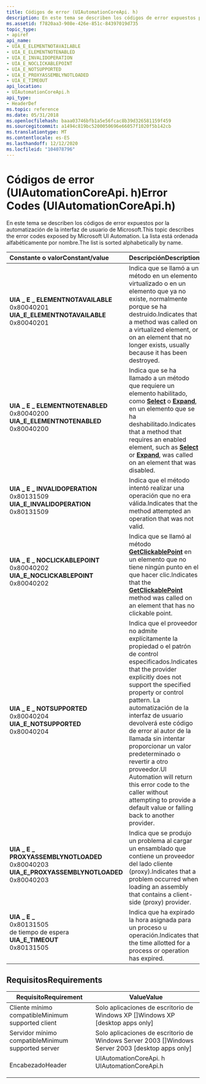 ```yaml
---
title: Códigos de error (UIAutomationCoreApi. h)
description: En este tema se describen los códigos de error expuestos por la automatización de la interfaz de usuario de Microsoft.
ms.assetid: f7820aa3-908e-426e-851c-84397019d735
topic_type:
- apiref
api_name:
- UIA_E_ELEMENTNOTAVAILABLE
- UIA_E_ELEMENTNOTENABLED
- UIA_E_INVALIDOPERATION
- UIA_E_NOCLICKABLEPOINT
- UIA_E_NOTSUPPORTED
- UIA_E_PROXYASSEMBLYNOTLOADED
- UIA_E_TIMEOUT
api_location:
- UIAutomationCoreApi.h
api_type:
- HeaderDef
ms.topic: reference
ms.date: 05/31/2018
ms.openlocfilehash: baaa03746bfb1a5e56fcac8b39d326581159f459
ms.sourcegitcommit: a1494c819bc5200050696e66057f1020f5b142cb
ms.translationtype: MT
ms.contentlocale: es-ES
ms.lasthandoff: 12/12/2020
ms.locfileid: "104078796"
---
```

# <a name="error-codes-uiautomationcoreapih"></a><span data-ttu-id="430b3-103">Códigos de error (UIAutomationCoreApi. h)</span><span class="sxs-lookup"><span data-stu-id="430b3-103">Error Codes (UIAutomationCoreApi.h)</span></span>

<span data-ttu-id="430b3-104">En este tema se describen los códigos de error expuestos por la automatización de la interfaz de usuario de Microsoft.</span><span class="sxs-lookup"><span data-stu-id="430b3-104">This topic describes the error codes exposed by Microsoft UI Automation.</span></span> <span data-ttu-id="430b3-105">La lista está ordenada alfabéticamente por nombre.</span><span class="sxs-lookup"><span data-stu-id="430b3-105">The list is sorted alphabetically by name.</span></span>



| <span data-ttu-id="430b3-106">Constante o valor</span><span class="sxs-lookup"><span data-stu-id="430b3-106">Constant/value</span></span>                                                                                                                                                                                                                                                              | <span data-ttu-id="430b3-107">Descripción</span><span class="sxs-lookup"><span data-stu-id="430b3-107">Description</span></span>                                                                                                                                                                                                                                              |
|:----------------------------------------------------------------------------------------------------------------------------------------------------------------------------------------------------------------------------------------------------------------------------|:---------------------------------------------------------------------------------------------------------------------------------------------------------------------------------------------------------------------------------------------------------|
| <span id="UIA_E_ELEMENTNOTAVAILABLE"></span><span id="uia_e_elementnotavailable"></span><dl> <span data-ttu-id="430b3-108"><dt>**UIA \_ E \_ ELEMENTNOTAVAILABLE**</dt> <dt>0x80040201</dt></span><span class="sxs-lookup"><span data-stu-id="430b3-108"><dt>**UIA\_E\_ELEMENTNOTAVAILABLE**</dt> <dt>0x80040201</dt></span></span> </dl>          | <span data-ttu-id="430b3-109">Indica que se llamó a un método en un elemento virtualizado o en un elemento que ya no existe, normalmente porque se ha destruido.</span><span class="sxs-lookup"><span data-stu-id="430b3-109">Indicates that a method was called on a virtualized element, or on an element that no longer exists, usually because it has been destroyed.</span></span> <br/>                                                                                                  |
| <span id="UIA_E_ELEMENTNOTENABLED"></span><span id="uia_e_elementnotenabled"></span><dl> <span data-ttu-id="430b3-110"><dt>**UIA \_ E \_ ELEMENTNOTENABLED**</dt> <dt>0x80040200</dt></span><span class="sxs-lookup"><span data-stu-id="430b3-110"><dt>**UIA\_E\_ELEMENTNOTENABLED**</dt> <dt>0x80040200</dt></span></span> </dl>                | <span data-ttu-id="430b3-111">Indica que se ha llamado a un método que requiere un elemento habilitado, como [**Select**](/windows/desktop/api/UIAutomationCore/nf-uiautomationcore-iselectionitemprovider-select) o [**Expand**](/windows/desktop/api/UIAutomationCore/nf-uiautomationcore-iexpandcollapseprovider-expand), en un elemento que se ha deshabilitado.</span><span class="sxs-lookup"><span data-stu-id="430b3-111">Indicates that a method that requires an enabled element, such as [**Select**](/windows/desktop/api/UIAutomationCore/nf-uiautomationcore-iselectionitemprovider-select) or [**Expand**](/windows/desktop/api/UIAutomationCore/nf-uiautomationcore-iexpandcollapseprovider-expand), was called on an element that was disabled.</span></span> <br/>             |
| <span id="UIA_E_INVALIDOPERATION"></span><span id="uia_e_invalidoperation"></span><dl> <span data-ttu-id="430b3-112"><dt>**UIA \_ E \_ INVALIDOPERATION**</dt> <dt>0x80131509</dt></span><span class="sxs-lookup"><span data-stu-id="430b3-112"><dt>**UIA\_E\_INVALIDOPERATION**</dt> <dt>0x80131509</dt></span></span> </dl>                   | <span data-ttu-id="430b3-113">Indica que el método intentó realizar una operación que no era válida.</span><span class="sxs-lookup"><span data-stu-id="430b3-113">Indicates that the method attempted an operation that was not valid.</span></span><br/>                                                                                                                                                                          |
| <span id="UIA_E_NOCLICKABLEPOINT"></span><span id="uia_e_noclickablepoint"></span><dl> <span data-ttu-id="430b3-114"><dt>**UIA \_ E \_ NOCLICKABLEPOINT**</dt> <dt>0x80040202</dt></span><span class="sxs-lookup"><span data-stu-id="430b3-114"><dt>**UIA\_E\_NOCLICKABLEPOINT**</dt> <dt>0x80040202</dt></span></span> </dl>                   | <span data-ttu-id="430b3-115">Indica que se llamó al método [**GetClickablePoint**](/windows/desktop/api/UIAutomationClient/nf-uiautomationclient-iuiautomationelement-getclickablepoint) en un elemento que no tiene ningún punto en el que hacer clic.</span><span class="sxs-lookup"><span data-stu-id="430b3-115">Indicates that the [**GetClickablePoint**](/windows/desktop/api/UIAutomationClient/nf-uiautomationclient-iuiautomationelement-getclickablepoint) method was called on an element that has no clickable point.</span></span><br/>                                                                                    |
| <span id="UIA_E_NOTSUPPORTED"></span><span id="uia_e_notsupported"></span><dl> <span data-ttu-id="430b3-116"><dt>**UIA \_ E \_ NOTSUPPORTED**</dt> <dt>0x80040204</dt></span><span class="sxs-lookup"><span data-stu-id="430b3-116"><dt>**UIA\_E\_NOTSUPPORTED**</dt> <dt>0x80040204</dt></span></span> </dl>                               | <span data-ttu-id="430b3-117">Indica que el proveedor no admite explícitamente la propiedad o el patrón de control especificados.</span><span class="sxs-lookup"><span data-stu-id="430b3-117">Indicates that the provider explicitly does not support the specified property or control pattern.</span></span> <span data-ttu-id="430b3-118">La automatización de la interfaz de usuario devolverá este código de error al autor de la llamada sin intentar proporcionar un valor predeterminado o revertir a otro proveedor.</span><span class="sxs-lookup"><span data-stu-id="430b3-118">UI Automation will return this error code to the caller without attempting to provide a default value or falling back to another provider.</span></span><br/> |
| <span id="UIA_E_PROXYASSEMBLYNOTLOADED"></span><span id="uia_e_proxyassemblynotloaded"></span><dl> <span data-ttu-id="430b3-119"><dt>**UIA \_ E \_ PROXYASSEMBLYNOTLOADED**</dt> <dt>0x80040203</dt></span><span class="sxs-lookup"><span data-stu-id="430b3-119"><dt>**UIA\_E\_PROXYASSEMBLYNOTLOADED**</dt> <dt>0x80040203</dt></span></span> </dl> | <span data-ttu-id="430b3-120">Indica que se produjo un problema al cargar un ensamblado que contiene un proveedor del lado cliente (proxy).</span><span class="sxs-lookup"><span data-stu-id="430b3-120">Indicates that a problem occurred when loading an assembly that contains a client-side (proxy) provider.</span></span><br/>                                                                                                                                      |
| <span id="UIA_E_TIMEOUT"></span><span id="uia_e_timeout"></span><dl> <span data-ttu-id="430b3-121"><dt>**UIA \_ E \_**</dt> <dt>0x80131505</dt> de tiempo de espera</span><span class="sxs-lookup"><span data-stu-id="430b3-121"><dt>**UIA\_E\_TIMEOUT**</dt> <dt>0x80131505</dt></span></span> </dl>                                                      | <span data-ttu-id="430b3-122">Indica que ha expirado la hora asignada para un proceso u operación.</span><span class="sxs-lookup"><span data-stu-id="430b3-122">Indicates that the time allotted for a process or operation has expired.</span></span><br/>                                                                                                                                                                      |



## <a name="requirements"></a><span data-ttu-id="430b3-123">Requisitos</span><span class="sxs-lookup"><span data-stu-id="430b3-123">Requirements</span></span>



| <span data-ttu-id="430b3-124">Requisito</span><span class="sxs-lookup"><span data-stu-id="430b3-124">Requirement</span></span> | <span data-ttu-id="430b3-125">Value</span><span class="sxs-lookup"><span data-stu-id="430b3-125">Value</span></span> |
|-------------------------------------|--------------------------------------------------------------------------------------------------|
| <span data-ttu-id="430b3-126">Cliente mínimo compatible</span><span class="sxs-lookup"><span data-stu-id="430b3-126">Minimum supported client</span></span><br/> | <span data-ttu-id="430b3-127">Solo aplicaciones de escritorio de Windows XP \[\]</span><span class="sxs-lookup"><span data-stu-id="430b3-127">Windows XP \[desktop apps only\]</span></span><br/>                                                      |
| <span data-ttu-id="430b3-128">Servidor mínimo compatible</span><span class="sxs-lookup"><span data-stu-id="430b3-128">Minimum supported server</span></span><br/> | <span data-ttu-id="430b3-129">Solo aplicaciones de escritorio de Windows Server 2003 \[\]</span><span class="sxs-lookup"><span data-stu-id="430b3-129">Windows Server 2003 \[desktop apps only\]</span></span><br/>                                             |
| <span data-ttu-id="430b3-130">Encabezado</span><span class="sxs-lookup"><span data-stu-id="430b3-130">Header</span></span><br/>                   | <dl> <span data-ttu-id="430b3-131"><dt>UIAutomationCoreApi. h</dt></span><span class="sxs-lookup"><span data-stu-id="430b3-131"><dt>UIAutomationCoreApi.h</dt></span></span> </dl> |



 

 





